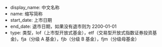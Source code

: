 * display_name: 中文名称
* name: 缩写简称
* start_date: 上市日期
* end_date: 退市日期，如果没有退市则为 2200-01-01
* type: 类型，lof（上市型开放式基金），etf（交易型开放式指数证券投资基金)，fja（分级 A 基金），fjb（分级 B 基金），fjm（分级母基金）
